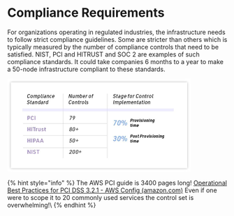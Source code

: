 # Compliance Requirements

For organizations operating in regulated industries, the infrastructure needs to follow strict compliance guidelines. Some are stricter than others which is typically measured by the number of compliance controls that need to be satisfied. NIST, PCI and HITRUST and SOC 2 are examples of such compliance standards. It could take companies 6 months to a year to make a 50-node infrastructure compliant to these standards.

![](<../../.gitbook/assets/image (15) (1).png>)

{% hint style="info" %}
The AWS PCI guide is 3400 pages long! [Operational Best Practices for PCI DSS 3.2.1 - AWS Config (amazon.com)](https://docs.aws.amazon.com/config/latest/developerguide/operational-best-practices-for-pci-dss.html) Even if one were to scope it to 20 commonly used services the control set is overwhelming!\\
{% endhint %}
